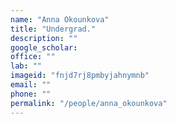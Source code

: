 ```yaml
---
name: "Anna Okounkova"
title: "Undergrad."
description: ""
google_scholar: 
office: ""
lab: ""
imageid: "fnjd7rj8pmbyjahnymnb"
email: ""
phone: ""
permalink: "/people/anna_okounkova"
---
```

